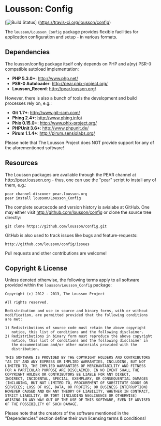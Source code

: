Lousson: Config
===============

[![Build Status](https://travis-ci.org/lousson/config.png?branch=master,0.4)]
(https://travis-ci.org/lousson/config)

The `lousson/Lousson_Config` package provides flexible facilities for
application configuration and setup - in various formats.


Dependencies
------------

The lousson/config package itself only depends on PHP and a(ny) PSR-0
compatible autoload implementation:

- **PHP 5.3.0+**:                           http://www.php.net/
- **PSR-0 Autoloader**:                     http://pear.phix-project.org/
- **Lousson_Record**:                       http://pear.lousson.org/

However, there is also a bunch of tools the development and build
processes rely on, e.g.:

- **Git 1.7+**:                             http://www.git-scm.com/
- **Phing 2.4+**:                           http://www.phing.info/
- **Phix 0.15.0+**:                         http://www.phix-project.org/
- **PHPUnit 3.6+**:                         http://www.phpunit.de/
- **Pirum 1.1.4+**:                         http://pirum.sensiolabs.org/

Please note that The Lousson Project does NOT provide support for any of
the aforementioned software!


Resources
---------

The Lousson packages are available through the PEAR channel at
http://pear.lousson.org - thus, one can use the "pear" script to
install any of them, e.g.:

	pear channel-discover pear.lousson.org
	pear install lousson/Lousson_Config

The complete sourcecode and version history is avialabe at GitHub.
One may either visit http://github.com/lousson/config or clone
the source tree directly:

	git clone https://github.com/lousson/config.git

GitHub is also used to track issues like bugs and feature-requests:

	http://github.com/lousson/config/issues

Pull requests and other contributions are welcome!


Copyright & License
-------------------

Unless denoted otherwise, the following terms apply to all software
provided within the `lousson/Lousson_Config` package:

	Copyright (c) 2012 - 2013, The Lousson Project

	All rights reserved.

	Redistribution and use in source and binary forms, with or without
	modification, are permitted provided that the following conditions
	are met:

	1) Redistributions of source code must retain the above copyright
	   notice, this list of conditions and the following disclaimer.
	2) Redistributions in binary form must reproduce the above copyright
	   notice, this list of conditions and the following disclaimer in
	   the documentation and/or other materials provided with the
	   distribution.

	THIS SOFTWARE IS PROVIDED BY THE COPYRIGHT HOLDERS AND CONTRIBUTORS
	"AS IS" AND ANY EXPRESS OR IMPLIED WARRANTIES, INCLUDING, BUT NOT
	LIMITED TO, THE IMPLIED WARRANTIES OF MERCHANTABILITY AND FITNESS
	FOR A PARTICULAR PURPOSE ARE DISCLAIMED. IN NO EVENT SHALL THE
	COPYRIGHT HOLDER OR CONTRIBUTORS BE LIABLE FOR ANY DIRECT,
	INDIRECT, INCIDENTAL, SPECIAL, EXEMPLARY, OR CONSEQUENTIAL DAMAGES
	(INCLUDING, BUT NOT LIMITED TO, PROCUREMENT OF SUBSTITUTE GOODS OR
	SERVICES; LOSS OF USE, DATA, OR PROFITS; OR BUSINESS INTERRUPTION)
	HOWEVER CAUSED AND ON ANY THEORY OF LIABILITY, WHETHER IN CONTRACT,
	STRICT LIABILITY, OR TORT (INCLUDING NEGLIGENCE OR OTHERWISE)
	ARISING IN ANY WAY OUT OF THE USE OF THIS SOFTWARE, EVEN IF ADVISED
	OF THE POSSIBILITY OF SUCH DAMAGE.

Please note that the creators of the software mentioned in the
"Dependencies" section define their own licensing terms & conditions!


